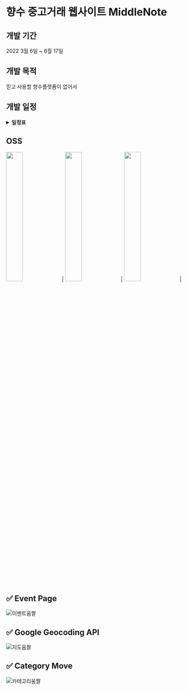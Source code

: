 # 향수 중고거래 웹사이트 MiddleNote

## 개발 기간
2022 3월 6일 ~ 6월 17일

## 개발 목적
믿고 사용할 향수플랫폼이 없어서

## 개발 일정
<details markdown="1">
<summary><strong>일정표</strong></summary>

![개발일정](https://user-images.githubusercontent.com/42410000/174437719-12d2b67f-9d61-41e5-a166-106c473bec8d.png)

</details>

## OSS
<img src="https://user-images.githubusercontent.com/42410000/174438533-2fb5357c-c08d-4f44-a84d-7f52ea630fb0.png" width="30%" height="30%"/>|
<img src="https://user-images.githubusercontent.com/42410000/174438539-1dac7dc0-3825-4240-8c7d-9106e3ba361d.jpg" width="30%" height="30%"/>|
<img src="https://user-images.githubusercontent.com/42410000/174438544-5663023c-4e53-4bb8-af4d-3aa70139fc44.png" width="30%" height="30%"/>|

## ✅ Event Page

![이벤트움짤](https://user-images.githubusercontent.com/42410000/174438090-6a8295d0-0ba0-4c9b-b973-b8b22634d550.gif)

## ✅ Google Geocoding API

![지도움짤](https://user-images.githubusercontent.com/42410000/174438130-68235766-b21d-4c23-a31d-2618f8328dcd.gif)

## ✅ Category Move

![카테고리움짤](https://user-images.githubusercontent.com/42410000/174438330-fb1951b1-228b-426b-b90c-43fcd92f2327.gif)

